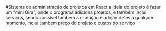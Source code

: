 #Sistema de administração de projetos em React
a ideia do projeto é fazer um "mini Gira", onde o programa adiciona projetos, e também inclui serviços, sendo possível também a remoção e adição deles a qualquer momento, inclui também preço do projeto e custos do serviço
